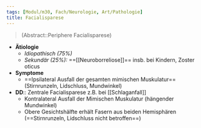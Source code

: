 ```yaml
---
tags: [Modul/m30, Fach/Neurologie, Art/Pathologie]
title: Facialisparese
---
```

> (Abstract::Periphere Facialisparese)
- **Ätiologie**
	- *Idiopathisch (75%)*
	- *Sekundär (25%):* ==[[Neuroborreliose]]== insb. bei Kindern, Zoster oticus
- **Symptome**
	- ==Ipsilateral Ausfall der gesamten mimischen Muskulatur== (Stirnrunzeln, Lidschluss, Mundwinkel)
- **DD**:: Zentrale Facialisparese z.B. bei [[Schlaganfall]]
	- Kontralateral Ausfall der Mimischen Muskulatur (hängender Mundwinkel)
	- Obere Gesichtshälfte erhält Fasern aus beiden Hemisphären (==Stirnrunzeln, Lidschluss nicht betroffen==)